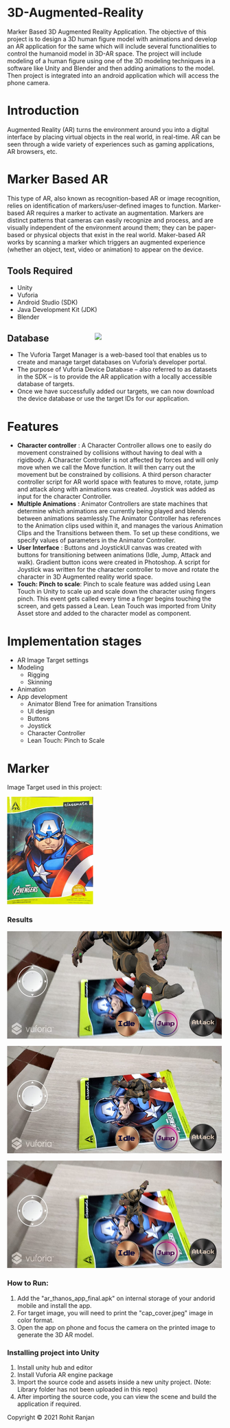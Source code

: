 # 3D-Augmented-Reality
 Marker Based 3D Augmented Reality Application.  The objective of this project is to design a 3D human figure model with animations and develop an AR application for the same which will include several functionalities to control the humanoid model in 3D-AR space.
The project will include modeling of a human figure using one of the 3D modeling techniques in a software like Unity and Blender and then adding animations to the model.
Then  project is integrated into an android application which will access the phone camera.

# Introduction
Augmented Reality (AR) turns the environment around you into a digital interface by placing virtual objects in the real world, in real-time. AR can be seen through a wide variety of experiences such as gaming applications, AR browsers, etc. <br /> 

# Marker Based AR
This type of AR, also known as recognition-based AR or image recognition, relies on identification of markers/user-defined images to function. Marker-based AR requires a marker to activate an augmentation. Markers are distinct patterns that cameras can easily recognize and process, and are visually independent of the environment around them; they can be paper-based or physical objects that exist in the real world.
Maker-based AR works by scanning a marker which triggers an augmented experience (whether an object, text, video or animation) to appear on the device.

## Tools Required

- Unity 
- Vuforia 
- Android Studio (SDK)
- Java Development Kit (JDK)
- Blender
## Database<img src="https://theintellify.com/wp-content/uploads/2020/03/Vuforia-AR-SDK-%E2%80%93-All-You-Need-to-Know-About.png" width=300 align=right>

- The Vuforia Target Manager is a web-based tool that enables us to create and manage target databases on Vuforia’s developer portal. 
- The purpose of Vuforia Device Database – also referred to as datasets in the SDK – is to provide the AR application with a locally accessible database of targets.
- Once we have successfully added our targets, we can now download the device database or use the target IDs for our application.

# Features
- **Character controller** : A Character Controller allows one to easily do movement constrained by collisions without having to deal with a rigidbody.
A Character Controller is not affected by forces and will only move when we call the Move function. It will then carry out the movement but be constrained by collisions.
A third person character controller script for AR world space with features to move, rotate, jump and attack along with animations was created. Joystick was added as input for the character Controller.
- **Multiple Animations** : Animator Controllers are state machines that determine which animations are currently being played and blends between animations seamlessly.The Animator Controller has references to the Animation clips used within it, and manages the various Animation
Clips and the Transitions between them. To set up these conditions, we specify values of parameters in the Animator Controller.
- **User Interface** : Buttons and JoystickUI canvas was created with buttons for transitioning between animations (Idle, Jump, Attack and walk). Gradient button icons were created in Photoshop.
A script for Joystick was written for the character controller to move and rotate the character in 3D Augmented reality world space.
- **Touch: Pinch to scale**: Pinch to scale feature was added using Lean Touch in Unity to scale up and scale down the character using fingers pinch. This event gets called every time a finger begins touching the screen, and gets passed a Lean.
Lean Touch was imported from Unity Asset store and added to the character model as component.

# Implementation stages
- AR Image Target settings
- Modeling 
  - Rigging
  - Skinning
- Animation
- App development 
  - Animator Blend Tree for animation Transitions 
  - UI design 
  - Buttons 
  - Joystick 
  - Character Controller
  - Lean Touch: Pinch to Scale 

# Marker 
Image Target used in this project: 
<p align="left">
  <img width="200" height="250" src="cap_cover.jpeg">
</p>


### Results

<p align="left">
  <img width="500" height="250" src="Results/result1.jpeg">
</p>
<p align="left">
  <img width="500" height="250" src="Results/result2.jpeg">
</p>
<p align="left">
  <img width="500" height="250" src="Results/result3.jpeg">
</p>




### How to Run: 

1. Add the "ar_thanos_app_final.apk" on internal storage of your andorid mobile and install the app.
2. For target image, you will need to print the "cap_cover.jpeg" image in  color format.
3. Open the app on phone and focus the camera on the printed image to generate the 3D AR model.

### Installing project into Unity

1. Install unity hub and editor
2. Install Vuforia AR engine package
3. Import the source code and assets inside a new unity project. (Note: Library folder has not been uploaded in this repo)
4. After importing the source code, you can view the scene and build the application if required.





Copyright © 2021 Rohit Ranjan 
